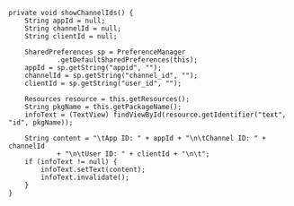 	private void showChannelIds() {
		String appId = null;
		String channelId = null;
		String clientId = null;

		SharedPreferences sp = PreferenceManager
				.getDefaultSharedPreferences(this);
		appId = sp.getString("appid", "");
		channelId = sp.getString("channel_id", "");
		clientId = sp.getString("user_id", "");
		
		Resources resource = this.getResources();
		String pkgName = this.getPackageName();
		infoText = (TextView) findViewById(resource.getIdentifier("text", "id", pkgName));

		String content = "\tApp ID: " + appId + "\n\tChannel ID: " + channelId
				+ "\n\tUser ID: " + clientId + "\n\t";
		if (infoText != null) {
			infoText.setText(content);
			infoText.invalidate();
		}
	}

